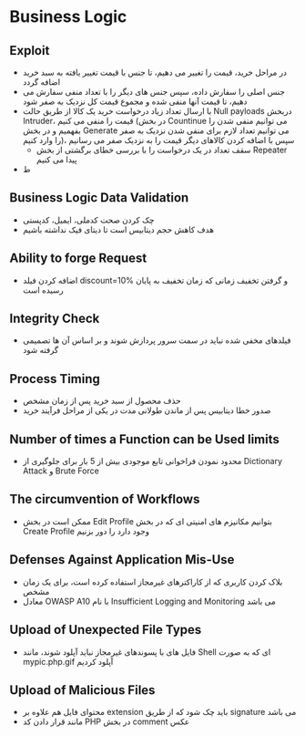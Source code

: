 # Business Logic

## Exploit
- در مراحل خرید، قیمت را تغییر می دهیم، تا جنس با قیمت تغییر یافته به سبد خرید اضافه گردد
- جنس اصلی را سفارش داده، سپس جنس های دیگر را با تعداد منفی سفارش می دهیم، تا قیمت آنها منفی شده و مجموع قیمت کل نزدیک به صفر شود
- با ارسال تعداد زیاد درخواست خرید یک کالا از طریق حالت Null payloads دربخش Intruder، قیمت را منفی می کنیم (در بخش Countinue می توانیم منفی شدن را بفهمیم و در بخش Generate می توانیم تعداد لازم برای منفی شدن نزدیک به صفر را وارد کنیم)، سپس با اضافه کردن کالاهای دیگر قیمت را به نزدیک صفر می رسانیم
  - سقف تعداد در یک درخواست را با بررسی خطای برگشتی از بخش Repeater پیدا می کنیم
- ط


## Business Logic Data Validation
- چک کردن صحت کدملی، ایمیل، کدپستی
- هدف کاهش حجم دیتابیس است تا دیتای فیک نداشته باشیم

## Ability to forge Request
- اضافه کردن فیلد discount=10% و گرفتن تخفیف زمانی که زمان تخفیف به پایان رسیده است

## Integrity Check
- فیلدهای مخفی شده نباید در سمت سرور پردازش شوند و بر اساس آن ها تصمیمی گرفته شود

## Process Timing
- حذف محصول از سبد خرید پس از زمان مشخص
- صدور خطا دیتابیس پس از ماندن طولانی مدت در یکی از مراحل فرآیند خرید

## Number of times a Function can be Used limits
- محدود نمودن فراخوانی تابع موجودی بیش از 5 بار برای جلوگیری از Dictionary Attack و Brute Force

## The circumvention of Workflows
- ممکن است در بخش Edit Profile بتوانیم مکانیزم های امنیتی ای که در بخش Create Profile وجود دارد را دور بزنیم

## Defenses Against Application Mis-Use
- بلاک کردن کاربری که از کاراکترهای غیرمجاز استفاده کرده است، برای یک زمان مشخص
- معادل OWASP A10 با نام Insufficient Logging and Monitoring می باشد

## Upload of Unexpected File Types
- فایل های با پسوندهای غیرمجاز نباید آپلود شوند، مانند Shell ای که به صورت mypic.php.gif آپلود کردیم

## Upload of Malicious Files
- محتوای فایل هم علاوه بر extension باید چک شود که از طریق signature می باشد
- مانند قرار دادن کد PHP در بخش comment عکس
